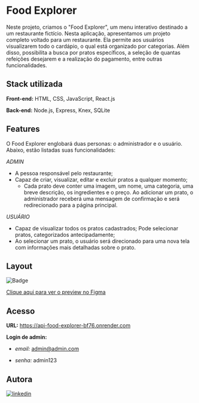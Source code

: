 
# Food Explorer

Neste projeto, criamos o "Food Explorer", um menu interativo destinado a um restaurante fictício.
Nesta aplicação, apresentamos um projeto completo voltado para um restaurante. Ela permite aos usuários visualizarem todo o cardápio, o qual está organizado por categorias. Além disso, possibilita a busca por pratos específicos, a seleção de quantas refeições desejarem e a realização do pagamento, entre outras funcionalidades.

## Stack utilizada

**Front-end:** HTML, CSS, JavaScript, React.js

**Back-end:** Node.js, Express, Knex, SQLite

##  Features

O Food Explorer englobará duas personas: o administrador e o usuário. Abaixo, estão listadas suas funcionalidades:

*ADMIN*

- A pessoa responsável pelo restaurante;
- Capaz de criar, visualizar, editar e excluir pratos a qualquer momento;
    - Cada prato deve conter uma imagem, um nome, uma categoria, uma breve descrição, os ingredientes e o preço. Ao adicionar um prato, o administrador receberá uma mensagem de confirmação e será redirecionado para a página principal.

*USUÁRIO*

- Capaz de visualizar todos os pratos cadastrados;
Pode selecionar pratos, categorizados antecipadamente;
- Ao selecionar um prato, o usuário será direcionado para uma nova tela com informações mais detalhadas sobre o prato.

## Layout

![Badge](https://img.shields.io/badge/Figma-Food_explorer-%237159c1?style=for-the-badge&logo=ghost)

[Clique aqui para ver o preview no Figma](https://www.figma.com/file/GkqG5AUJe3ppcUEHfvOX6z/food-explorer?type=design&mode=dev)

## Acesso

**URL:** https://api-food-explorer-bf76.onrender.com

**Login de admin:**

- *email:* admin@admin.com

- *senha:* admin123

## Autora

[![linkedin](https://img.shields.io/badge/linkedin-0A66C2?style=for-the-badge&logo=linkedin&logoColor=white)](https://www.linkedin.com/in/ericajanuariovieira/)
